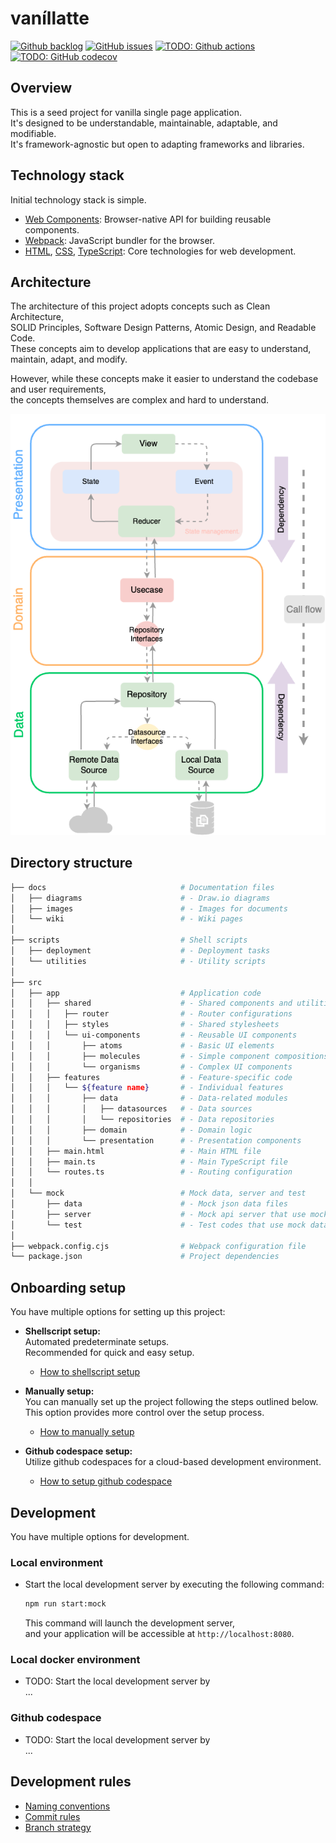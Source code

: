 # vaníllatte

[![Github backlog](https://img.shields.io/badge/-in_progress-262626.svg?style=for-the-badge&logo=github&logoColor=f2f2f2&label=backlog&labelColor=262626&color=blue)](https://github.com/users/ochairo/projects/5)
[![GitHub issues](https://img.shields.io/github/issues/ochairo/vanillatte?style=for-the-badge&logo=github&logoColor=f2f2f2&label=issues&labelColor=262626)](https://github.com/ochairo/vanillatte/issues)
[![TODO: Github actions](https://img.shields.io/github/actions/workflow/status/ochairo/vanillatte/main.yml?style=for-the-badge&branch=development&logo=github&logoColor=f2f2f2&label=TODO:ci&labelColor=262626?cacheSeconds=60)](https://github.com/ochairo/vanillatte/actions/workflows/main.yml)
[![TODO: GitHub codecov](https://img.shields.io/codecov/c/github/ochairo/vanillatte?style=for-the-badge&logo=codecov&logoColor=f2f2f2&label=TODO:coverage&labelColor=262626)](https://github.com/ochairo/vanillatte/tree/development?tab=readme-ov-file#vanillatte)

## Overview

This is a seed project for vanilla single page application.  
It's designed to be understandable, maintainable, adaptable, and modifiable.  
It's framework-agnostic but open to adapting frameworks and libraries.

## Technology stack

Initial technology stack is simple.

- [Web Components](https://developer.mozilla.org/en-US/docs/Web/API/Web_Components): Browser-native API for building reusable components.
- [Webpack](https://webpack.js.org/): JavaScript bundler for the browser.
- [HTML](https://developer.mozilla.org/en-US/docs/Web/HTML), [CSS](https://developer.mozilla.org/en-US/docs/Web/CSS), [TypeScript](https://www.typescriptlang.org/): Core technologies for web development.

## Architecture

The architecture of this project adopts concepts such as Clean Architecture,  
SOLID Principles, Software Design Patterns, Atomic Design, and Readable Code.  
These concepts aim to develop applications that are easy to understand, maintain, adapt, and modify.

However, while these concepts make it easier to understand the codebase and user requirements,  
the concepts themselves are complex and hard to understand.

![architecture](docs/images/architecture.png)

## Directory structure

```sh
├── docs                              # Documentation files
│   ├── diagrams                      # - Draw.io diagrams
│   ├── images                        # - Images for documents
│   └── wiki                          # - Wiki pages
│
├── scripts                           # Shell scripts
│   ├── deployment                    # - Deployment tasks
│   └── utilities                     # - Utility scripts
│
├── src
│   ├── app                           # Application code
│   │   ├── shared                    # - Shared components and utilities
│   │   │   ├── router                # - Router configurations
│   │   │   ├── styles                # - Shared stylesheets
│   │   │   └── ui-components         # - Reusable UI components
│   │   │       ├── atoms             # - Basic UI elements
│   │   │       ├── molecules         # - Simple component compositions
│   │   │       └── organisms         # - Complex UI components
│   │   ├── features                  # - Feature-specific code
│   │   │   └── ${feature name}       # - Individual features
│   │   │       ├── data              # - Data-related modules
│   │   │       │   ├── datasources   # - Data sources
│   │   │       │   └── repositories  # - Data repositories
│   │   │       ├── domain            # - Domain logic
│   │   │       └── presentation      # - Presentation components
│   │   ├── main.html                 # - Main HTML file
│   │   ├── main.ts                   # - Main TypeScript file
│   │   └── routes.ts                 # - Routing configuration
│   │
│   └── mock                          # Mock data, server and test
│       ├── data                      # - Mock json data files
│       ├── server                    # - Mock api server that use mock data
│       └── test                      # - Test codes that use mock data
│
├── webpack.config.cjs                # Webpack configuration file
└── package.json                      # Project dependencies
```

## Onboarding setup

You have multiple options for setting up this project:

- **Shellscript setup:**  
  Automated predeterminate setups.  
  Recommended for quick and easy setup.

  - [How to shellscript setup](docs/wiki/onboarding-setup/shellscript_setup.md)

- **Manually setup:**  
  You can manually set up the project following the steps outlined below.  
  This option provides more control over the setup process.

  - [How to manually setup](docs/wiki/onboarding-setup/manually_setup.md)

- **Github codespace setup:**  
  Utilize github codespaces for a cloud-based development environment.

  - [How to setup github codespace](docs/wiki/onboarding-setup/codespace_setup.md)

## Development

You have multiple options for development.

### Local environment

- Start the local development server by executing the following command:

  ```sh
  npm run start:mock
  ```

  This command will launch the development server,  
  and your application will be accessible at `http://localhost:8080`.

### Local docker environment

- TODO: Start the local development server by  
  ...

### Github codespace

- TODO: Start the local development server by  
  ...

## Development rules

- [Naming conventions](docs/wiki/development-rules/naming_conventions.md)
- [Commit rules](docs/wiki/development-rules/commit_rules.md)
- [Branch strategy](docs/wiki/development-rules/branch_strategy.md)
